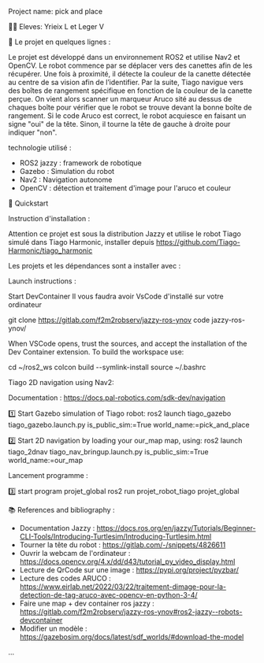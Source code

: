 Project name: pick and place 
 
👨‍💻 Eleves: Yrieix L et Leger V

📄 Le projet en quelques lignes :

Le projet est développé dans un environnement ROS2 et utilise  Nav2 et OpenCV. Le robot commence par se déplacer vers des canettes afin de les récupérer. Une fois à proximité, il détecte la couleur de la canette détectée au centre de sa vision afin de l’identifier. Par la suite, Tiago navigue vers des boîtes de rangement spécifique en fonction de la couleur de la canette perçue. On vient alors scanner un marqueur Aruco sité au dessus de chaques boîte  pour vérifier que le robot se trouve devant la bonne boîte de rangement. Si le code Aruco est correct, le robot acquiesce en faisant un signe "oui" de la tête. Sinon, il tourne la tête de gauche à droite pour indiquer "non".

technologie utilisé : 
- ROS2 jazzy : framework de robotique
- Gazebo : Simulation du robot
- Nav2 : Navigation autonome
- OpenCV : détection et traitement d'image pour l'aruco et couleur 




🚀 Quickstart

Instruction d'installation : 

Attention ce projet est sous la distribution Jazzy et utilise le robot Tiago simulé dans Tiago Harmonic, installer depuis https://github.com/Tiago-Harmonic/tiago_harmonic 

Les projets et les dépendances sont a installer avec : 

Launch instructions :

Start DevContainer
Il vous faudra avoir VsCode d'installé sur votre ordinateur

git clone https://gitlab.com/f2m2robserv/jazzy-ros-ynov
code jazzy-ros-ynov/

When VSCode opens, trust the sources, and accept the installation of the Dev Container extension.
To build the workspace use:

cd ~/ros2_ws
colcon build --symlink-install
source ~/.bashrc

Tiago 2D navigation using Nav2:

Documentation : https://docs.pal-robotics.com/sdk-dev/navigation

1️⃣ Start Gazebo simulation of Tiago robot:
ros2 launch tiago_gazebo tiago_gazebo.launch.py is_public_sim:=True world_name:=pick_and_place

2️⃣ Start 2D navigation by loading your our_map map, using:
ros2 launch tiago_2dnav tiago_nav_bringup.launch.py is_public_sim:=True world_name:=our_map

Lancement programme : 

3️⃣ start program projet_global
ros2 run projet_robot_tiago projet_global



📚 References and bibliography :

- Documentation Jazzy : https://docs.ros.org/en/jazzy/Tutorials/Beginner-CLI-Tools/Introducing-Turtlesim/Introducing-Turtlesim.html
- Tourner la tête du robot : https://gitlab.com/-/snippets/4826611
- Ouvrir la webcam de l'ordinateur : https://docs.opencv.org/4.x/dd/d43/tutorial_py_video_display.html
- Lecture de QrCode sur une image : https://pypi.org/project/pyzbar/
- Lecture des codes ARUCO : https://www.eirlab.net/2022/03/22/traitement-dimage-pour-la-detection-de-tag-aruco-avec-opencv-en-python-3-4/
- Faire une map + dev container ros jazzy : https://gitlab.com/f2m2robserv/jazzy-ros-ynov#ros2-jazzy--robots-devcontainer
- Modifier un modèle : https://gazebosim.org/docs/latest/sdf_worlds/#download-the-model



...
